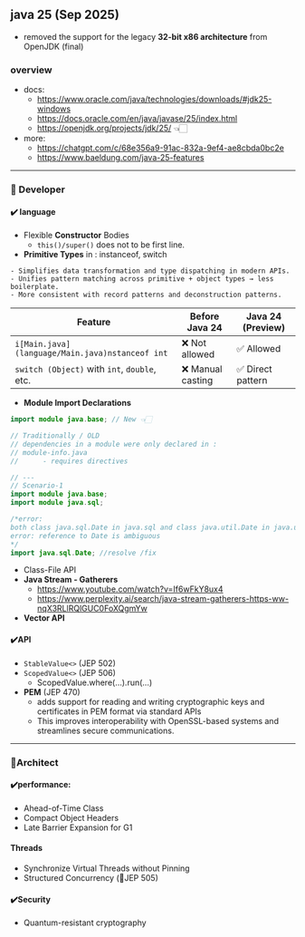 ## java 25 (Sep 2025)
- removed the support for the legacy **32-bit x86 architecture** from OpenJDK (final)

### overview
- docs:
  - https://www.oracle.com/java/technologies/downloads/#jdk25-windows
  - https://docs.oracle.com/en/java/javase/25/index.html
  - https://openjdk.org/projects/jdk/25/ 👈🏻
- more:
  - https://chatgpt.com/c/68e356a9-91ac-832a-9ef4-ae8cbda0bc2e
  - https://www.baeldung.com/java-25-features
  
---
### 🔰 Developer
#### ✔️ language
- Flexible **Constructor** Bodies 
  - `this()/super()` does not to be first line.
- **Primitive Types** in : instanceof, switch
```
- Simplifies data transformation and type dispatching in modern APIs.
- Unifies pattern matching across primitive + object types → less boilerplate.
- More consistent with record patterns and deconstruction patterns.
```
| Feature                                      | Before Java 24   | Java 24 (Preview) |
| -------------------------------------------- | ---------------- | ----------------- |
| `i[Main.java](language/Main.java)nstanceof int`                             | ❌ Not allowed    | ✅ Allowed         |
| `switch (Object)` with `int`, `double`, etc. | ❌ Manual casting | ✅ Direct pattern  |

- **Module Import Declarations**
```java
import module java.base; // New 👈🏻

// Traditionally / OLD 
// dependencies in a module were only declared in :
// module-info.java 
//      - requires directives

// ---
// Scenario-1
import module java.base;
import module java.sql;

/*error:
both class java.sql.Date in java.sql and class java.util.Date in java.util match
error: reference to Date is ambiguous
*/
import java.sql.Date; //resolve /fix
```
- Class-File API
- **Java Stream - Gatherers**
  - https://www.youtube.com/watch?v=If6wFkY8ux4 
  - https://www.perplexity.ai/search/java-stream-gatherers-https-ww-nqX3RLlRQlGUC0FoXQgmYw
- **Vector API**

#### ✔️API
- `StableValue<>` (JEP 502)
- `ScopedValue<>` (JEP 506)
  - ScopedValue.where(…).run(…) 
- **PEM** (JEP 470)
  -  adds support for reading and writing cryptographic keys and certificates in PEM format via standard APIs
  -  This improves interoperability with OpenSSL-based systems and streamlines secure communications.

---
### 🔰Architect
#### ✔️performance:
- Ahead-of-Time Class
- Compact Object Headers
- Late Barrier Expansion for G1

#### Threads
- Synchronize Virtual Threads without Pinning
- Structured Concurrency (🔸JEP 505)

#### ✔️Security
- Quantum-resistant cryptography


